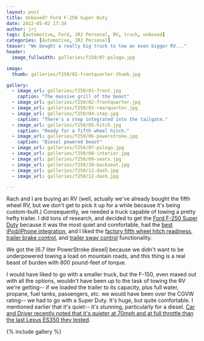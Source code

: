 ```yaml
---
layout: post
title: Unboxed? Ford F-250 Super Duty
date: 2012-05-02 17:34
author: jrj
tags: [automotive, Ford, JRJ Personal, RV, truck, unboxed]
categories: [Automotive, JRJ Personal]
teaser: "We bought a really big truck to tow an even bigger RV..."
header:
  image_fullwidth: galleries/f250/07-pslogo.jpg

image:
  thumb: galleries/f250/02-frontquarter-thumb.jpg

gallery:
  - image_url: galleries/f250/01-front.jpg
    caption: "The massive grill of the beast"
  - image_url: galleries/f250/02-frontquarter.jpg
  - image_url: galleries/f250/03-rearquarter.jpg
  - image_url: galleries/f250/04-step.jpg
    caption: "There's a step integrated into the tailgate."
  - image_url: galleries/f250/05-hitch.jpg
    caption: "Ready for a fifth wheel hitch."
  - image_url: galleries/f250/06-powerstroke.jpg
    caption: "Diesel powered beast"
  - image_url: galleries/f250/07-pslogo.jpg
  - image_url: galleries/f250/08-interior.jpg
  - image_url: galleries/f250/09-seats.jpg
  - image_url: galleries/f250/10-backseat.jpg
  - image_url: galleries/f250/11-dash.jpg
  - image_url: galleries/f250/12-dash.jpg    

---
```

Rach and I are buying an RV (well, actually we've already bought the fifth wheel RV, but we don't get to pick it up for a while because it's being custom-built.) Consequently, we needed a truck capable of towing a pretty hefty trailer. I did tons of research, and decided to get the [Ford F-250 Super Duty][1] because it was the most quiet and comfortable, had the [best iPod/iPhone integration][2], and I liked the [factory fifth wheel hitch readiness][3], [trailer brake control][4], and [trailer sway control][5] functionality.

We got the [6.7 liter PowerStroke diesel] because we didn't want to be underpowered towing a load on mountain roads, and this thing is a real beast of burden with 800 pound-feet of torque.

I would have liked to go with a smaller truck, but the F-150, even maxed out with all the options, wouldn't have been up to the task of towing the RV we're getting-- if we loaded the trailer to its capacity, plus full water, propane, fuel tanks, passengers, etc. we would have been over the CGVW rating-- we had to go with a Super Duty. It's huge, but quite comfortable. I mentioned earlier that it's quiet-- it's stunning, particularly for a diesel. [Car and Driver recently noted that it's quieter at 70mph and at full throttle than the last Lexus ES350 they tested][7].

{% include gallery %}

[1]: http://www.ford.com/trucks/superduty/
[2]: http://www.ford.com/syncmyride/
[3]: http://www.ford.com/trucks/superduty/features/#page=Feature18
[4]: http://www.ford.com/trucks/superduty/features/#page=Feature22
[5]: http://www.ford.com/trucks/superduty/features/Feature16
[6]: http://www.ford.com/trucks/superduty/features/#page=Feature1
[7]: http://www.caranddriver.com/comparisons/2012-chevrolet-silverado-2500-ltz-4wd-crew-cab-vs-2012-ford-f-250-super-duty-king-ranch-4x4-crew-cab-2012-ram-2500-laramie-longhorn-4x4-mega-cab-comparison-tests-2012-ford-f-250-super-duty-king-ranch-4x4-crew-cab-page-3